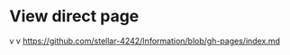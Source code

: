 # View direct page
v                                                                v
https://github.com/stellar-4242/Information/blob/gh-pages/index.md

